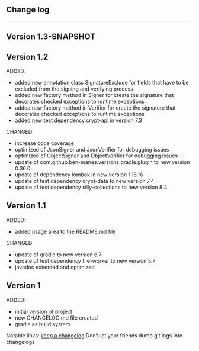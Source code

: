 ## Change log
----------------------

Version 1.3-SNAPSHOT
-------------

Version 1.2
-------------

ADDED: 

- added new annotation class SignatureExclude for fields that have to be excluded from the signing and verifying process
- added new factory method in Signer for create the signature that decorates checked exceptions to runtime exceptions
- added new factory method in Verifier for create the signature that decorates checked exceptions to runtime exceptions
- added new test dependency crypt-api in version 7.3

CHANGED:

- increase code coverage
- optimized of JsonSigner and JsonVerifier for debugging issues
- optimized of ObjectSigner and ObjectVerifier for debugging issues
- update of com.github.ben-manes.versions.gradle.plugin to new version 0.36.0
- update of dependency lombok in new version 1.18.16
- update of test dependency crypt-data to new version 7.4
- update of test dependency silly-collections to new version 8.4

Version 1.1
-------------

ADDED: 

- added usage area to the README.md file

CHANGED:

- update of gradle to new version 6.7
- update of test dependency file-worker to new version 5.7
- javadoc extended and optimized

Version 1
-------------

ADDED: 

- initial version of project
- new CHANGELOG.md file created
- gradle as build system

Notable links:
[keep a changelog](http://keepachangelog.com/en/1.0.0/) Don’t let your friends dump git logs into changelogs
